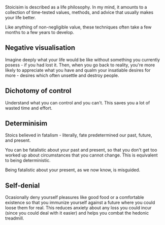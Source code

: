 Stoicisim is described as a life philosophy. In my mind, it amounts to a collection of time-tested values, methods, and advice that usually makes your life better.

Like anything of non-negligible value, these techniques often take a few months to a few years to develop.

## Negative visualisation

Imagine deeply what your life would be like without something you currently posess - if you had lost it. Then, when you go back to reality, you're more likely to appreciate what you have and qualm your insatiable desires for more - desires which often unsettle and destroy people.

## Dichotomy of control

Understand what you can control and you can't. This saves you a lot of wasted time and effort.

## Determinisim

Stoics believed in fatalism - literally, fate predetermined our past, future, and present.

You can be fatalistic about your past and present, so that you don't get too worked up about circumstances that you cannot change. This is equivalent to being deterministic.

Being fatalistic about your present, as we now know, is misguided.

## Self-denial

Ocasionally deny yourself pleasures like good food or a comfortable existence so that you immunize yourself against a future where you could loose them for real. This reduces anxiety about any loss you could incur (since you could deal with it easier) and helps you combat the hedonic treadmill.

 